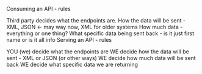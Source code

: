 Consuming an API - rules

Third party decides what the endpoints are.
How the data will be sent - XML, JSON <- may way now, XML for older systems
How much data - everything or one thing?
What specific data being sent back - is it just first name or is it all info
Serving an API - rules

YOU (we) decide what the endpoints are
WE decide how the data will be sent - XML or JSON (or other ways)
WE decide how much data will be sent back
WE decide what specific data we are returning